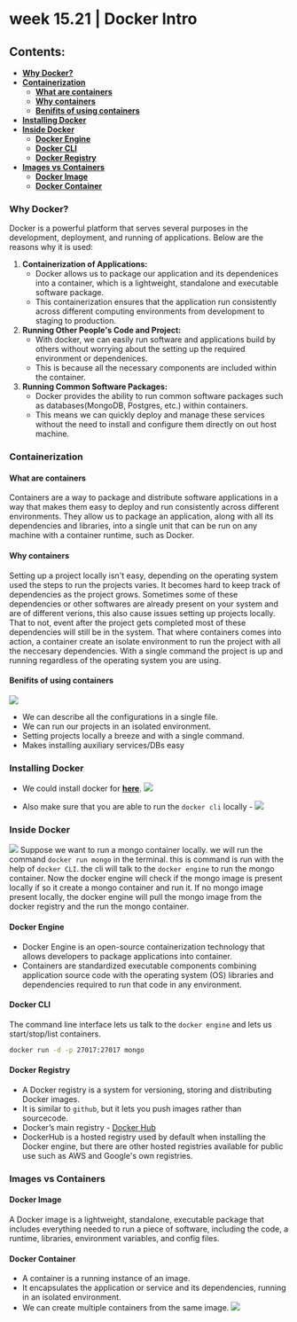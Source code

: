 # week 15.21 | Docker Intro

## Contents:
- [**Why Docker?**](#why-docker)
- [**Containerization**](#containerization)
    - [**What are containers**](#what-are-containers)
    - [**Why containers**](#why-containers)
    - [**Benifits of using containers**](#benifits-of-using-containers)
- [**Installing Docker**](#installing-docker)
- [**Inside Docker**](#inside-docker)
    - [**Docker Engine**](#docker-engine)
    - [**Docker CLI**](#docker-cli)
    - [**Docker Registry**](#docker-registry)
- [**Images vs Containers**](#images-vs-containers)
    - [**Docker Image**](#docker-image)
    - [**Docker Container**](#docker-container)


### Why Docker?
Docker is a powerful platform that serves several purposes in the development, deployment, and running of applications. Below are the reasons why it is used:
1. **Containerization of Applications:** 
    - Docker allows us to package our application and its dependenices into a container, which is a lightweight, standalone and executable software package.
    - This containerization ensures that the application run consistently across different computing environments from development to staging to production.
2. **Running Other People's Code and Project:**
    - With docker, we can easily run software and applications build by others without worrying about the setting up the required environment or dependenices.
    - This is because all the necessary components are included within the container.
3. **Running Common Software Packages:**
    - Docker provides the ability to run common software packages such as databases(MongoDB, Postgres, etc.) within containers.
    - This means we can quickly deploy and manage these services without the need  to install and configure them directly on out host machine.

### Containerization
#### What are containers
Containers are a way to package and distribute software applications in a way that makes them easy to deploy and run consistently across different environments. They allow us to package an application, along with all its dependencies and libraries, into a single unit that can be run on any machine with a container runtime, such as Docker.

#### Why containers
Setting up a project locally isn't easy, depending on the operating system used the steps to run the projects varies. It becomes hard to keep track of dependencies as the project grows. Sometimes some of these dependencies or other softwares are already present on your system and are of different verions, this also cause issues setting up projects locally. 
That to not, event after the project gets completed most of these dependencies will still be in the system. 
That where containers comes into action, a container create an isolate environment to run the project with all the neccesary dependencies. With a single command the project is up and running regardless of the operating system you are using.

#### Benifits of using containers
![](images/containers-benifits.png)
- We can describe all the configurations in a single file.
- We can run our projects in an isolated environment.
- Setting projects locally a breeze and with a single command.
- Makes installing auxiliary services/DBs easy

### Installing Docker
- We could install docker for [**here**](https://docs.docker.com/engine/install/).
![](images/docker-installation.png)

- Also make sure that you are able to run the `docker cli` locally -
![](images/docker-cli.png)

### Inside Docker
![](images/docker-flow.png)
Suppose we want to run a mongo container locally. we will run the command `docker run mongo` in the terminal. this is command is run with the help of `docker CLI`. the cli will talk to the `docker engine` to run the mongo container. Now the docker engine will check if the mongo image is present locally if so it create a mongo container and run it. If no mongo image present locally, the docker engine will pull the mongo image from the docker registry and the run the mongo container.

#### Docker Engine
- Docker Engine is an open-source containerization technology that allows developers to package applications into container.
- Containers are standardized executable components combining application source code with the operating system (OS) libraries and dependencies required to run that code in any environment.

#### Docker CLI
The command line interface lets us talk to the `docker engine` and lets us start/stop/list containers.
```bash
docker run -d -p 27017:27017 mongo
```
#### Docker Registry
- A Docker registry is a system for versioning, storing and distributing Docker images. 
- It is similar to `github`, but it lets you push images rather than sourcecode.
- Docker’s main registry - [Docker Hub](https://dockerhub.com/)
- DockerHub is a hosted registry used by default when installing the Docker engine, but there are other hosted registries available for public use such as AWS and Google's own registries.

### Images vs Containers
#### Docker Image
A Docker image is a lightweight, standalone, executable package that includes everything needed to run a piece of software, including the code, a runtime, libraries, environment variables, and config files.

#### Docker Container
- A container is a running instance of an image. 
- It encapsulates the application or service and its dependencies, running in an isolated environment.
- We can create multiple containers from the same image.
![](images/images-containers--registry.png)